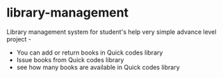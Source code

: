 # library-management
Library management system for student's help
very simple advance level project - 
* You can add or return books in Quick codes library 
* Issue books from Quick codes library
* see how many books are available in Quick codes library


